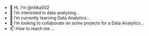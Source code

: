 - 👋 Hi, I’m @ritika502
- 👀 I’m interested in data analysing..
- 🌱 I’m currently learning Data Analytics...
- 💞️ I’m looking to collaborate on some projects for a Data Analytics...
- 📫 How to reach me ...

<!---
ritika502/ritika502 is a ✨ special ✨ repository because its `README.md` (this file) appears on your GitHub profile.
You can click the Preview link to take a look at your changes.
--->
